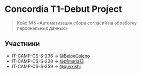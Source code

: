 # Concordia T1-Debut Project
> Кейс №5 «Автоматизация сбора согласий на обработку персональных данных»

## Участники
* IT-CAMP-CS-S-236 -> [@BeloeColeno](https://github.com/BeloeColeno)
* IT-CAMP-CS-S-238 -> [@pfmaria13](https://github.com/pfmaria13)
* IT-CAMP-CS-S-259 -> [@quyxishi](https://github.com/quyxishi)
